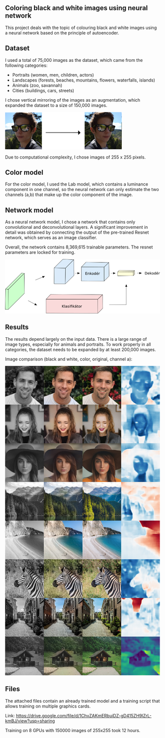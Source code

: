 ## Coloring black and white images using neural network

This project deals with the topic of colouring black and white images using a neural network based on the principle of autoencoder. 

## Dataset
I used a total of 75,000 images as the dataset, which came from the following categories:
- Portraits (women, men, children, actors)
- Landscapes (forests, beaches, mountains, flowers, waterfalls, islands)
- Animals (zoo, savannah)
- Cities (buildings, cars, streets)

I chose vertical mirroring of the images as an augmentation, which expanded the dataset to a size of 150,000 images.

![Mirror Augmentation](README_data/augmentation.png?raw=true "Mirror Augmentation")

Due to computational complexity, I chose images of 255 x 255 pixels. 

## Color model
For the color model, I used the Lab model, which contains a luminance component in one channel, so the neural network can only estimate the two channels (a,b) that make up the color component of the image.

## Network model
As a neural network model, I chose a network that contains only convolutional and deconvolutional layers. A significant improvement in detail was obtained by connecting the output of the pre-trained Resnet network, which serves as an image classifier.

Overall, the network contains 8,369,615 trainable parameters. The resnet parameters are locked for training.

![Model](README_data/resnet%20%2B%20autoenkoder.png?raw=true "Network structure")

## Results

The results depend largely on the input data. There is a large range of image types, especially for animals and portraits. To work properly in all categories, the dataset needs to be expanded by at least 200,000 images.

Image comparison (black and white, color, original, channel a):

![Model](README_data/finalni_correct_porovnani.jpg "Network structure")

## Files

The attached files contain an already trained model and a training script that allows training on multiple graphics cards.

Link: https://drive.google.com/file/d/1ChvZAKmERbuiDZ-gD415ZH9lZrL-kmBJ/view?usp=sharing

Training on 8 GPUs with 150000 images of 255x255 took 12 hours.
